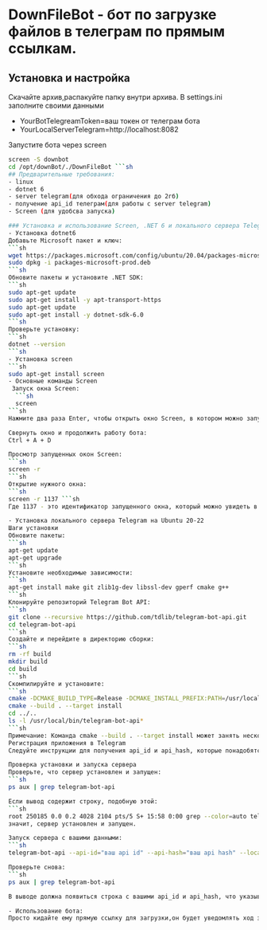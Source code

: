 # DownFileBot - бот по загрузке файлов в телеграм по прямым ссылкам.
## Установка и настройка 
Скачайте архив,распакуйте папку внутри архива.
В settings.ini  заполните своими данными 
- YourBotTelegreamToken=ваш токен от телеграм бота
- YourLocalServerTelegram=http://localhost:8082
 
 Запустите бота через screen
```sh
screen -S downbot
cd /opt/downBot/./DownFileBot ```sh
## Предварительные требования:
- linux 
- dotnet 6
- server telegram(для обхода ограничения до 2гб)
- получение api_id телеграм(для работы с server telegram)
- Screen (для удобсва запуска)

### Установка и использование Screen, .NET 6 и локального сервера Telegram на Ubuntu
- Установка dotnet6
Добавьте Microsoft пакет и ключ:
```sh
wget https://packages.microsoft.com/config/ubuntu/20.04/packages-microsoft-prod.deb -O packages-microsoft-prod.deb
sudo dpkg -i packages-microsoft-prod.deb
```sh
Обновите пакеты и установите .NET SDK:
```sh
sudo apt-get update
sudo apt-get install -y apt-transport-https
sudo apt-get update
sudo apt-get install -y dotnet-sdk-6.0
```sh
Проверьте установку:
```sh
dotnet --version
```sh
- Установка screen 
```sh
sudo apt-get install screen
- Основные команды Screen
 Запуск окна Screen:
  ```sh
  screen
```sh
Нажмите два раза Enter, чтобы открыть окно Screen, в котором можно запускать бота или другой софт.

Свернуть окно и продолжить работу бота:
Ctrl + A + D

Просмотр запущенных окон Screen:
```sh
screen -r
```sh
Открытие нужного окна:
```sh
screen -r 1137 ```sh
Где 1137 - это идентификатор запущенного окна, который можно увидеть в выводе команды screen -r.

- Установка локального сервера Telegram на Ubuntu 20-22
Шаги установки
Обновите пакеты:
```sh
apt-get update
apt-get upgrade
```sh
Установите необходимые зависимости:
```sh
apt-get install make git zlib1g-dev libssl-dev gperf cmake g++
```sh
Клонируйте репозиторий Telegram Bot API:
```sh
git clone --recursive https://github.com/tdlib/telegram-bot-api.git
cd telegram-bot-api
```sh
Создайте и перейдите в директорию сборки:
```sh
rm -rf build
mkdir build
cd build
```sh
Скомпилируйте и установите:
```sh
cmake -DCMAKE_BUILD_TYPE=Release -DCMAKE_INSTALL_PREFIX:PATH=/usr/local ..
cmake --build . --target install
cd ../..
ls -l /usr/local/bin/telegram-bot-api*
```sh
Примечание: Команда cmake --build . --target install может занять несколько часов. Рекомендуется запускать её на ночь.
Регистрация приложения в Telegram
Следуйте инструкции для получения api_id и api_hash, которые понадобятся для запуска сервера.

Проверка установки и запуска сервера
Проверьте, что сервер установлен и запущен:
```sh
ps aux | grep telegram-bot-api

Если вывод содержит строку, подобную этой:
```sh
root 250185 0.0 0.2 4028 2104 pts/5 S+ 15:58 0:00 grep --color=auto telegram-bot-api
значит, сервер установлен и запущен.

Запуск сервера с вашими данными:
```sh
telegram-bot-api --api-id="ваш api id" --api-hash="ваш api hash" --local

Проверьте снова:
```sh
ps aux | grep telegram-bot-api

В выводе должна появиться строка с вашими api_id и api_hash, что указывает на успешный запуск сервера с вашими данными.

- Использование бота:
Просто кидайте ему прямую ссылку для загрузки,он будет уведомлять ход загрузки и после отдаст файл с сервера телеграм.

